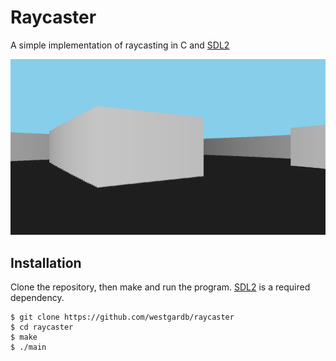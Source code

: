 # Raycaster

A simple implementation of raycasting in C and [SDL2](https://www.libsdl.org/)

![Sample screenshot](https://github.com/westgardb/raycaster/blob/master/example.png)

## Installation

Clone the repository, then make and run the program. [SDL2](https://www.libsdl.org/) is a required dependency.

```shell
$ git clone https://github.com/westgardb/raycaster
$ cd raycaster
$ make
$ ./main
```